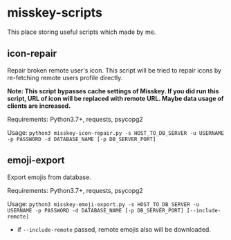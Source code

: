 # misskey-scripts
This place storing useful scripts which made by me.

## icon-repair
Repair broken remote user's icon.
This script will be tried to repair icons by re-fetching remote users profile directly.

**Note: This script bypasses cache settings of Misskey. If you did run this script, URL of icon will be replaced with remote URL. Maybe data usage of clients are increased.**

Requirements: Python3.7+, requests, psycopg2

Usage: `python3 misskey-icon-repair.py -s HOST_TO_DB_SERVER -u USERNAME -p PASSWORD -d DATABASE_NAME [-p DB_SERVER_PORT]`

## emoji-export
Export emojis from database.

Requirements: Python3.7+, requests, psycopg2

Usage: `python3 misskey-emoji-export.py -s HOST_TO_DB_SERVER -u USERNAME -p PASSWORD -d DATABASE_NAME [-p DB_SERVER_PORT] [--include-remote]`
- if `--include-remote` passed, remote emojis also will be downloaded.